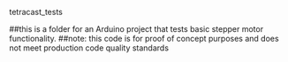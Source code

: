 tetracast_tests

##this is a folder for an Arduino project that tests basic stepper motor functionality.
##note: this code is for proof of concept purposes and does not meet production code quality standards


